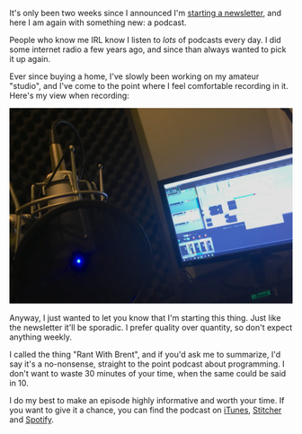 It's only been two weeks since I announced I'm [starting a newsletter](*/blog/starting-a-newsletter), 
and here I am again with something new: a podcast.

People who know me IRL know I listen to _lots_ of podcasts every day.
I did some internet radio a few years ago, and since than always wanted to pick it up again.

Ever since buying a home, I've slowly been working on my amateur "studio", 
and I've come to the point where I feel comfortable recording in it.
Here's my view when recording:

![](/resources/img/blog/podcast/podcast.jpg)

Anyway, I just wanted to let you know that I'm starting this thing. 
Just like the newsletter it'll be sporadic. 
I prefer quality over quantity, so don't expect anything weekly.

I called the thing "Rant With Brent", and if you'd ask me to summarize, 
I'd say it's a no-nonsense, straight to the point podcast about programming.
I don't want to waste 30 minutes of your time, when the same could be said in 10.

I do my best to make an episode highly informative and worth your time.
If you want to give it a chance,
you can find the podcast on [iTunes](*https://podcasts.apple.com/be/podcast/rant-with-brent/id1462956030), [Stitcher](*https://www.stitcher.com/s?fid=403581&refid=stpr.) and [Spotify](*https://open.spotify.com/show/43sF0kY3BWepaO9CkLvVdJ?si=R-MIXaMHQbegQyq3gQm7Yw).
